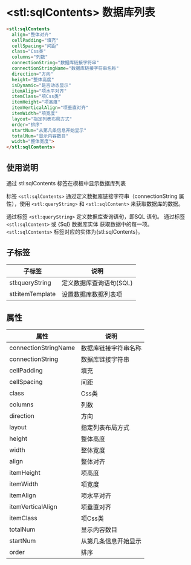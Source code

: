 ﻿# &lt;stl:sqlContents&gt; 数据库列表

```html
<stl:sqlContents
  align="整体对齐"
  cellPadding="填充"
  cellSpacing="间距"
  class="Css类"
  columns="列数"
  connectionString="数据库链接字符串"
  connectionStringName="数据库链接字符串名称"
  direction="方向"
  height="整体高度"
  isDynamic="是否动态显示"
  itemAlign="项水平对齐"
  itemClass="项Css类"
  itemHeight="项高度"
  itemVerticalAlign="项垂直对齐"
  itemWidth="项宽度"
  layout="指定列表布局方式"
  order="排序"
  startNum="从第几条信息开始显示"
  totalNum="显示内容数目"
  width="整体宽度">
</stl:sqlContents>
```

## 使用说明

通过 stl:sqlContents 标签在模板中显示数据库列表

标签 `<stl:sqlContents>` 通过定义数据库链接字符串（connectionString 属性），使用 `<stl:queryString>` 和 `<stl:sqlContent>` 来获取数据库的数据。

通过标签 `<stl:queryString>` 定义数据库查询语句，即SQL 语句。
通过标签 `<stl:sqlContent>` 或 {Sql} 数据库实体 获取数据中的每一项。
`<stl:sqlContents>` 标签对应的实体为{stl:sqlContents}。

## 子标签

| 子标签           | 说明                    |
| ---------------- | ----------------------- |
| stl:queryString  | 定义数据库查询语句(SQL) |
| stl:itemTemplate | 设置数据库数据列表项    |

## 属性

| 属性                 | 说明                 |
| -------------------- | -------------------- |
| connectionStringName | 数据库链接字符串名称 |
| connectionString     | 数据库链接字符串     |
| cellPadding          | 填充                 |
| cellSpacing          | 间距                 |
| class                | Css类                |
| columns              | 列数                 |
| direction            | 方向                 |
| layout               | 指定列表布局方式     |
| height               | 整体高度             |
| width                | 整体宽度             |
| align                | 整体对齐             |
| itemHeight           | 项高度               |
| itemWidth            | 项宽度               |
| itemAlign            | 项水平对齐           |
| itemVerticalAlign    | 项垂直对齐           |
| itemClass            | 项Css类              |
| totalNum             | 显示内容数目         |
| startNum             | 从第几条信息开始显示 |
| order                | 排序                 |